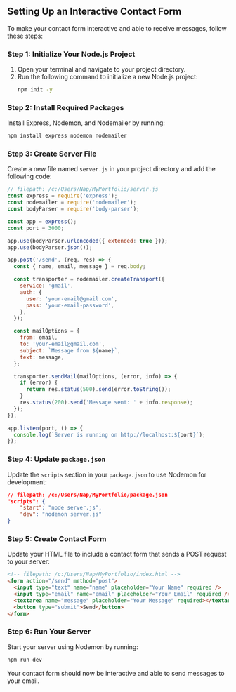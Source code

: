 ## Setting Up an Interactive Contact Form

To make your contact form interactive and able to receive messages, follow these steps:

### Step 1: Initialize Your Node.js Project

1. Open your terminal and navigate to your project directory.
2. Run the following command to initialize a new Node.js project:
   ```bash
   npm init -y
   ```

### Step 2: Install Required Packages

Install Express, Nodemon, and Nodemailer by running:

```bash
npm install express nodemon nodemailer
```

### Step 3: Create Server File

Create a new file named `server.js` in your project directory and add the following code:

```javascript
// filepath: /c:/Users/Nap/MyPortfolio/server.js
const express = require('express');
const nodemailer = require('nodemailer');
const bodyParser = require('body-parser');

const app = express();
const port = 3000;

app.use(bodyParser.urlencoded({ extended: true }));
app.use(bodyParser.json());

app.post('/send', (req, res) => {
  const { name, email, message } = req.body;

  const transporter = nodemailer.createTransport({
    service: 'gmail',
    auth: {
      user: 'your-email@gmail.com',
      pass: 'your-email-password',
    },
  });

  const mailOptions = {
    from: email,
    to: 'your-email@gmail.com',
    subject: `Message from ${name}`,
    text: message,
  };

  transporter.sendMail(mailOptions, (error, info) => {
    if (error) {
      return res.status(500).send(error.toString());
    }
    res.status(200).send('Message sent: ' + info.response);
  });
});

app.listen(port, () => {
  console.log(`Server is running on http://localhost:${port}`);
});
```

### Step 4: Update `package.json`

Update the `scripts` section in your `package.json` to use Nodemon for development:

```json
// filepath: /c:/Users/Nap/MyPortfolio/package.json
"scripts": {
    "start": "node server.js",
    "dev": "nodemon server.js"
}
```

### Step 5: Create Contact Form

Update your HTML file to include a contact form that sends a POST request to your server:

```html
<!-- filepath: /c:/Users/Nap/MyPortfolio/index.html -->
<form action="/send" method="post">
  <input type="text" name="name" placeholder="Your Name" required />
  <input type="email" name="email" placeholder="Your Email" required />
  <textarea name="message" placeholder="Your Message" required></textarea>
  <button type="submit">Send</button>
</form>
```

### Step 6: Run Your Server

Start your server using Nodemon by running:

```bash
npm run dev
```

Your contact form should now be interactive and able to send messages to your email.
